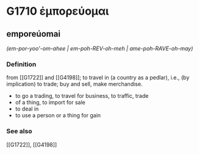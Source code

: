 # G1710 ἐμπορεύομαι

## emporeúomai

_(em-por-yoo'-om-ahee | em-poh-REV-oh-meh | ame-poh-RAVE-oh-may)_

### Definition

from [[G1722]] and [[G4198]]; to travel in (a country as a pedlar), i.e., (by implication) to trade; buy and sell, make merchandise.

- to go a trading, to travel for business, to traffic, trade
- of a thing, to import for sale
- to deal in
- to use a person or a thing for gain

### See also

[[G1722]], [[G4198]]


